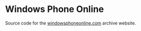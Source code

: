 # Windows Phone Online
Source code for the [windowsphoneonline.com](https://windowsphoneonline.com) archive website.
